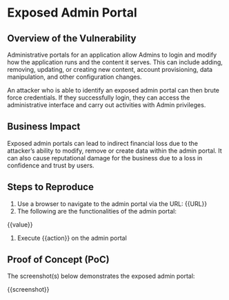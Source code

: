 # Exposed Admin Portal

## Overview of the Vulnerability

Administrative portals for an application allow Admins to login and modify how the application runs and the content it serves. This can include adding, removing, updating, or creating new content, account provisioning, data manipulation, and other configuration changes.

An attacker who is able to identify an exposed admin portal can then brute force credentials. If they successfully login, they can access the administrative interface and carry out activities with Admin privileges.

## Business Impact

Exposed admin portals can lead to indirect financial loss due to the attacker’s ability to modify, remove or create data within the admin portal. It can also cause reputational damage for the business due to a loss in confidence and trust by users.

## Steps to Reproduce

1. Use a browser to navigate to the admin portal via the URL: {{URL}}
1. The following are the functionalities of the admin portal:

{{value}}

1. Execute {{action}} on the admin portal

## Proof of Concept (PoC)

The screenshot(s) below demonstrates the exposed admin portal:

{{screenshot}}
